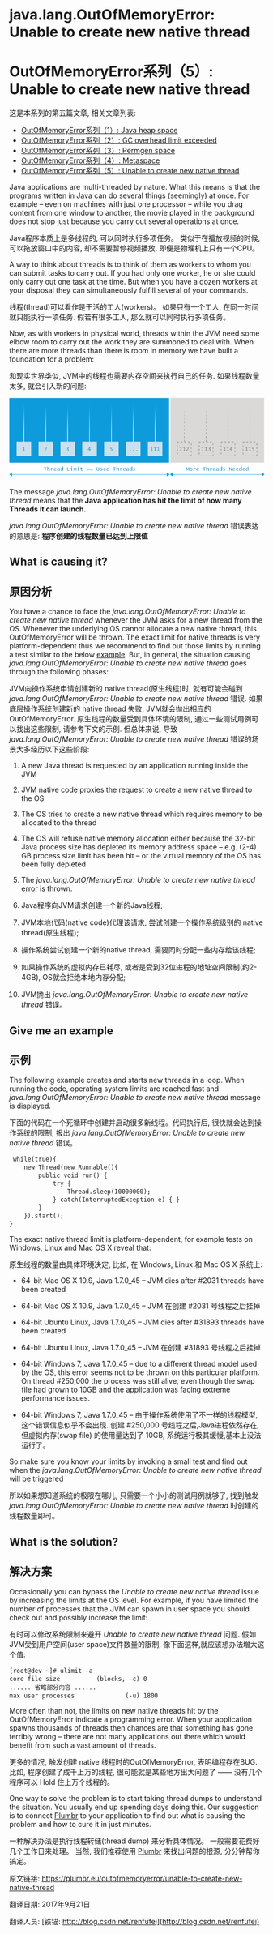 # java.lang.OutOfMemoryError: Unable to create new native thread

# OutOfMemoryError系列（5）: Unable to create new native thread

这是本系列的第五篇文章, 相关文章列表:

- [OutOfMemoryError系列（1）: Java heap space](http://blog.csdn.net/renfufei/article/details/76350794)
- [OutOfMemoryError系列（2）: GC overhead limit exceeded](http://blog.csdn.net/renfufei/article/details/77585294)
- [OutOfMemoryError系列（3）: Permgen space](http://blog.csdn.net/renfufei/article/details/77994177)
- [OutOfMemoryError系列（4）: Metaspace](http://blog.csdn.net/renfufei/article/details/78061354)
- [OutOfMemoryError系列（5）: Unable to create new native thread](http://blog.csdn.net/renfufei/article/details/78088553)

Java applications are multi-threaded by nature. What this means is that the programs written in Java can do several things (seemingly) at once. For example – even on machines with just one processor – while you drag content from one window to another, the movie played in the background does not stop just because you carry out several operations at once.

Java程序本质上是多线程的, 可以同时执行多项任务。 类似于在播放视频的时候, 可以拖放窗口中的内容, 却不需要暂停视频播放, 即便是物理机上只有一个CPU。

A way to think about threads is to think of them as workers to whom you can submit tasks to carry out. If you had only one worker, he or she could only carry out one task at the time. But when you have a dozen workers at your disposal they can simultaneously fulfill several of your commands.

线程(thread)可以看作是干活的工人(workers)。 如果只有一个工人, 在同一时间就只能执行一项任务. 假若有很多工人, 那么就可以同时执行多项任务。

Now, as with workers in physical world, threads within the JVM need some elbow room to carry out the work they are summoned to deal with. When there are more threads than there is room in memory we have built a foundation for a problem:

和现实世界类似, JVM中的线程也需要内存空间来执行自己的任务. 如果线程数量太多, 就会引入新的问题:


![java-lang-outofmemoryerror-unable-to-create-new-native-thread](05_01_unable-to-create-new-native-thread.png)



The message _java.lang.OutOfMemoryError: Unable to create new native thread_ means that the **Java application has hit the limit of how many Threads it can launch.**

_java.lang.OutOfMemoryError: Unable to create new native thread_ 错误表达的意思是: **程序创建的线程数量已达到上限值**

## What is causing it?

## 原因分析

You have a chance to face the _java.lang.OutOfMemoryError: Unable to create new native thread_ whenever the JVM asks for a new thread from the OS. Whenever the underlying OS cannot allocate a new native thread, this OutOfMemoryError will be thrown. The exact limit for native threads is very platform-dependent thus we recommend to find out those limits by running a test similar to the below [example](#example). But, in general, the situation causing _java.lang.OutOfMemoryError: Unable to create new native thread_ goes through the following phases:

JVM向操作系统申请创建新的 native thread(原生线程)时, 就有可能会碰到 _java.lang.OutOfMemoryError: Unable to create new native thread_ 错误. 如果底层操作系统创建新的 native thread 失败,  JVM就会抛出相应的OutOfMemoryError. 原生线程的数量受到具体环境的限制,  通过一些测试用例可以找出这些限制, 请参考下文的示例. 但总体来说, 导致 _java.lang.OutOfMemoryError: Unable to create new native thread_ 错误的场景大多经历以下这些阶段:

1.  A new Java thread is requested by an application running inside the JVM

2.  JVM native code proxies the request to create a new native thread to the OS

3.  The OS tries to create a new native thread which requires memory to be allocated to the thread

4.  The OS will refuse native memory allocation either because the 32-bit Java process size has depleted its memory address space – e.g. (2-4) GB process size limit has been hit – or the virtual memory of the OS has been fully depleted

5.  The _java.lang.OutOfMemoryError: Unable to create new native thread_ error is thrown.

6.  Java程序向JVM请求创建一个新的Java线程;

7.  JVM本地代码(native code)代理该请求, 尝试创建一个操作系统级别的 native thread(原生线程);

8.  操作系统尝试创建一个新的native thread, 需要同时分配一些内存给该线程;

9.  如果操作系统的虚拟内存已耗尽, 或者是受到32位进程的地址空间限制(约2-4GB), OS就会拒绝本地内存分配;

10.  JVM抛出 _java.lang.OutOfMemoryError: Unable to create new native thread_  错误。

## Give me an example

## 示例

The following example creates and starts new threads in a loop. When running the code, operating system limits are reached fast and _java.lang.OutOfMemoryError: Unable to create new native thread_ message is displayed.

下面的代码在一个死循环中创建并启动很多新线程。代码执行后, 很快就会达到操作系统的限制, 报出 _java.lang.OutOfMemoryError: Unable to create new native thread_ 错误。

```
 while(true){
    new Thread(new Runnable(){
        public void run() {
            try {
                Thread.sleep(10000000);
            } catch(InterruptedException e) { }        
        }    
    }).start();
} 

```



The exact native thread limit is platform-dependent, for example tests on Windows, Linux and Mac OS X reveal that:

原生线程的数量由具体环境决定, 比如, 在 Windows, Linux 和 Mac OS X 系统上:

*   64-bit Mac OS X 10.9, Java 1.7.0_45 – JVM dies after #2031 threads have been created

*   64-bit Mac OS X 10.9, Java 1.7.0_45 – JVM 在创建 #2031 号线程之后挂掉

*   64-bit Ubuntu Linux, Java 1.7.0_45 – JVM dies after #31893 threads have been created

*   64-bit Ubuntu Linux, Java 1.7.0_45 – JVM 在创建 #31893 号线程之后挂掉

*   64-bit Windows 7, Java 1.7.0_45 – due to a different thread model used by the OS, this error seems not to be thrown on this particular platform. On thread #250,000 the process was still alive, even though the swap file had grown to 10GB and the application was facing extreme performance issues.

*   64-bit Windows 7, Java 1.7.0_45 – 由于操作系统使用了不一样的线程模型, 这个错误信息似乎不会出现. 创建 #250,000 号线程之后,Java进程依然存在, 但虚拟内存(swap file) 的使用量达到了 10GB, 系统运行极其缓慢,基本上没法运行了。

So make sure you know your limits by invoking a small test and find out when the _java.lang.OutOfMemoryError: Unable to create new native thread_ will be triggered

所以如果想知道系统的极限在哪儿, 只需要一个小小的测试用例就够了, 找到触发 _java.lang.OutOfMemoryError: Unable to create new native thread_ 时创建的线程数量即可。

## What is the solution?

## 解决方案

Occasionally you can bypass the _Unable to create new native thread_ issue by increasing the limits at the OS level. For example, if you have limited the number of processes that the JVM can spawn in user space you should check out and possibly increase the limit:

有时可以修改系统限制来避开 _Unable to create new native thread_ 问题.  假如JVM受到用户空间(user space)文件数量的限制,  像下面这样,就应该想办法增大这个值:

```
[root@dev ~]# ulimit -a
core file size          (blocks, -c) 0
...... 省略部分内容 ......
max user processes              (-u) 1800

```


More often than not, the limits on new native threads hit by the OutOfMemoryError indicate a programming error. When your application spawns thousands of threads then chances are that something has gone terribly wrong – there are not many applications out there which would benefit from such a vast amount of threads.

更多的情况, 触发创建 native 线程时的OutOfMemoryError, 表明编程存在BUG.  比如, 程序创建了成千上万的线程, 很可能就是某些地方出大问题了 —— 没有几个程序可以 Hold 住上万个线程的。

One way to solve the problem is to start taking thread dumps to understand the situation. You usually end up spending days doing this. Our suggestion is to connect [Plumbr](http://plumbr.eu) to your application to find out what is causing the problem and how to cure it in just minutes.

一种解决办法是执行线程转储(thread dump) 来分析具体情况。 一般需要花费好几个工作日来处理。 当然, 我们推荐使用 [Plumbr](http://plumbr.eu) 来找出问题的根源, 分分钟帮你搞定。


原文链接: <https://plumbr.eu/outofmemoryerror/unable-to-create-new-native-thread>

翻译日期: 2017年9月21日

翻译人员: [铁锚: http://blog.csdn.net/renfufei](http://blog.csdn.net/renfufei)

